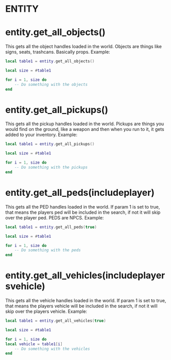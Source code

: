 # ENTITY

# entity.get_all_objects()
This gets all the object handles loaded in the world.
Objects are things like signs, seats, trashcans. Basically props.
Example:
```lua
local table1 = entity.get_all_objects()

local size = #table1

for i = 1, size do
    -- Do something with the objects
end
```

# entity.get_all_pickups()
This gets all the pickup handles loaded in the world.
Pickups are things you would find on the ground, like a weapon and then when you run to it, it gets added to your inventory.
Example:
```lua
local table1 = entity.get_all_pickups()

local size = #table1

for i = 1, size do
    -- Do something with the pickups
end
```

# entity.get_all_peds(includeplayer)
This gets all the PED handles loaded in the world.
If param 1 is set to true, that means the players ped will be included in the search, if not it will skip over the player ped.
PEDS are NPCS.
Example:
``` lua
local table1 = entity.get_all_peds(true)

local size = #table1

for i = 1, size do
    -- Do something with the peds
end
```

# entity.get_all_vehicles(includeplayersvehicle)
This gets all the vehicle handles loaded in the world.
If param 1 is set to true, that means the players vehicle will be included in the search, if not it will skip over the players vehicle.
Example:
``` lua
local table1 = entity.get_all_vehicles(true)

local size = #table1

for i = 1, size do
local vehicle = table1[i]
    -- Do something with the vehicles
end
```
